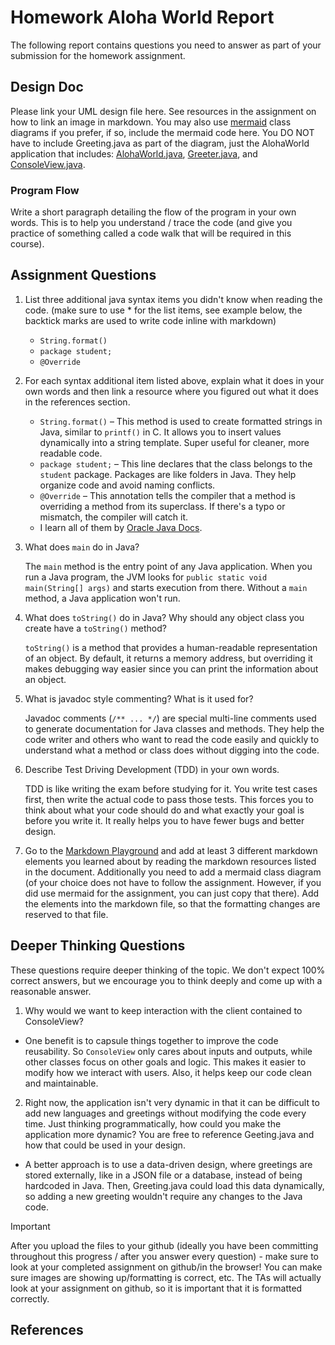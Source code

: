 # Homework Aloha World Report

The following report contains questions you need to answer as part of your submission for the homework assignment. 


## Design Doc
Please link your UML design file here. See resources in the assignment on how to
link an image in markdown. You may also use [mermaid] class diagrams if you prefer, if so, include the mermaid code here.  You DO NOT have to include Greeting.java as part of the diagram, just the AlohaWorld application that includes: [AlohaWorld.java], [Greeter.java], and [ConsoleView.java].



### Program Flow
Write a short paragraph detailing the flow of the program in your own words. This is to help you understand / trace the code (and give you practice of something called a code walk that will be required in this course).


## Assignment Questions

1. List three additional java syntax items you didn't know when reading the code.  (make sure to use * for the list items, see example below, the backtick marks are used to write code inline with markdown)

   * `String.format()`
   * `package student; `
   * `@Override`

2. For each syntax additional item listed above, explain what it does in your own words and then link a resource where you figured out what it does in the references section. 

    * `String.format()` – This method is used to create formatted strings in Java, similar to `printf()` in C. It allows you to insert values dynamically into a string template. Super useful for cleaner, more readable code. 
    * `package student;` – This line declares that the class belongs to the `student` package. Packages are like folders in Java. They help organize code and avoid naming conflicts. 
    * `@Override` – This annotation tells the compiler that a method is overriding a method from its superclass. If there's a typo or mismatch, the compiler will catch it.
    * I learn all of them by [Oracle Java Docs](https://docs.oracle.com).

3. What does `main` do in Java? 

   The `main` method is the entry point of any Java application. When you run a Java program, the JVM looks for `public static void main(String[] args)` and starts execution from there. Without a `main` method, a Java application won't run.


4. What does `toString()` do in Java? Why should any object class you create have a `toString()` method?

   `toString()` is a method that provides a human-readable representation of an object. By default, it returns a memory address, but overriding it makes debugging way easier since you can print the information about an object.


5. What is javadoc style commenting? What is it used for? 

   Javadoc comments (`/** ... */`) are special multi-line comments used to generate documentation for Java classes and methods. They help the code writer and others who want to read the code easily and quickly to understand what a method or class does without digging into the code.



6. Describe Test Driving Development (TDD) in your own words. 

   TDD is like writing the exam before studying for it. You write test cases first, then write the actual code to pass those tests. This forces you to think about what your code should do and what exactly your goal is before you write it. It really helps you to have fewer bugs and better design.


7. Go to the [Markdown Playground](MarkdownPlayground.md) and add at least 3 different markdown elements you learned about by reading the markdown resources listed in the document. Additionally you need to add a mermaid class diagram (of your choice does not have to follow the assignment. However, if you did use mermaid for the assignment, you can just copy that there). Add the elements into the markdown file, so that the formatting changes are reserved to that file. 


## Deeper Thinking Questions

These questions require deeper thinking of the topic. We don't expect 100% correct answers, but we encourage you to think deeply and come up with a reasonable answer. 


1. Why would we want to keep interaction with the client contained to ConsoleView?

* One benefit is to capsule things together to improve the code reusability. So `ConsoleView` only cares about inputs and outputs, while other classes focus on other goals and logic. This makes it easier to modify how we interact with users. Also, it helps keep our code clean and maintainable.

2. Right now, the application isn't very dynamic in that it can be difficult to add new languages and greetings without modifying the code every time. Just thinking programmatically,  how could you make the application more dynamic? You are free to reference Geeting.java and how that could be used in your design.

* A better approach is to use a data-driven design, where greetings are stored externally, like in a JSON file or a database, instead of being hardcoded in Java.
Then, Greeting.java could load this data dynamically, so adding a new greeting wouldn't require any changes to the Java code.

> [!IMPORTANT]
>  After you upload the files to your github (ideally you have been committing throughout this progress / after you answer every question) - make sure to look at your completed assignment on github/in the browser! You can make sure images are showing up/formatting is correct, etc. The TAs will actually look at your assignment on github, so it is important that it is formatted correctly.


## References

[^1]: Final keyword in Java: 2024. https://www.geeksforgeeks.org/final-keyword-in-java/. Accessed: 2024-03-30. 

[^2]: Math (Java Platform SE 17). https://docs.oracle.com/en/java/javase/17/docs/api/java.base/java/lang/Math.html. Accessed: 2024-03-30.

[^3]: Data-Driven Design - Martin Fowler. https://martinfowler.com/articles/data-oriented-design.html. Accessed: 2024-03-30.


<!-- This is a comment, below this link the links in the document are placed here to make ti easier to read. This is an optional style for markdown, and often as a student you will include the links inline. for example [mermaid](https://mermaid.js.org/intro/syntax-reference.html) -->
[mermaid]: https://mermaid.js.org/intro/syntax-reference.html
[AlohaWorld.java]: src/main/java/student/AlohaWorld.java
[Greeter.java]: src/main/java/student/Greeter.java
[ConsoleView.java]: src/main/java/student/ConsoleView.java